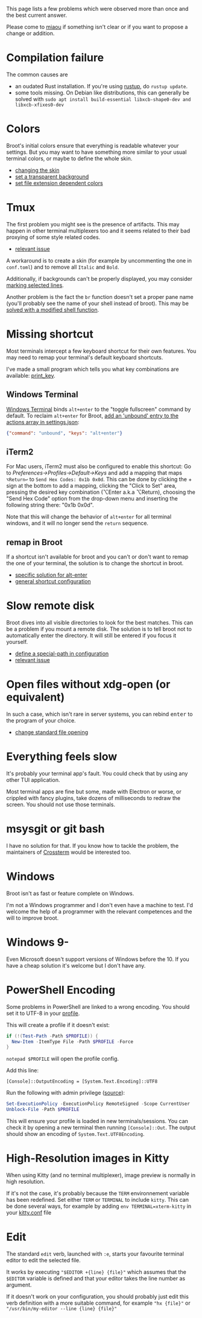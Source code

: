 This page lists a few problems which were observed more than once and the best current answer.

Please come to [miaou](https://miaou.dystroy.org/3490?broot) if something isn't clear or if you want to propose a change or addition.

# Compilation failure

The common causes are

* an oudated Rust installation. If you're using [rustup](https://rustup.rs), do `rustup update`.
* some tools missing. On Debian like distributions, this can generally be solved with `sudo apt install build-essential libxcb-shape0-dev and libxcb-xfixes0-dev`

# Colors

Broot's initial colors ensure that everything is readable whatever your settings.
But you may want to have something more similar to your usual terminal colors, or maybe to define the whole skin.

* [changing the skin](../skins/)
* [set a transparent background](../skins/#transparent-background)
* [set file extension dependent colors](../conf_file/#colors-by-file-extension)

# Tmux

The first problem you might see is the presence of artifacts. This may happen in other terminal multiplexers too and it seems related to their bad proxying of some style related codes.

* [relevant issue](https://github.com/Canop/broot/issues/248)

A workaround is to create a skin (for example by uncommenting the one in `conf.toml`) and to remove all `Italic` and `Bold`.

Additionally, if backgrounds can't be properly displayed, you may consider [marking selected lines](../conf_file/#selection-mark).

Another problem is the fact the `br` function doesn't set a proper pane name (you'll probably see the name of your shell instead of broot). This may be [solved with a modified shell function](https://github.com/Canop/broot/issues/270).

# Missing shortcut

Most terminals intercept a few keyboard shortcut for their own features. You may need to remap your terminal's default keyboard shortcuts.

I've made a small program which tells you what key combinations are available: [print_key](https://github.com/Canop/print_key).

## Windows Terminal

[Windows Terminal](https://docs.microsoft.com/en-us/windows/terminal/) binds `alt+enter` to the "toggle fullscreen" command by default. To reclaim `alt+enter` for Broot, [add an 'unbound' entry to the actions array in settings.json](https://docs.microsoft.com/en-us/windows/terminal/customize-settings/actions#unbind-keys):

```json
{"command": "unbound", "keys": "alt+enter"}
```

## iTerm2

For Mac users, iTerm2 must also be configured to enable this shortcut:
Go to *Preferences->Profiles->Default->Keys* and add a mapping that maps `⌥Return↩` to `Send Hex Codes: 0x1b 0x0d`. This can be done by clicking the + sign at the bottom to add a mapping, clicking the "Click to Set" area, pressing the desired key combination (⌥Enter a.k.a ⌥Return), choosing the "Send Hex Code" option from the drop-down menu and inserting the following string there: "0x1b 0x0d".

Note that this will change the behavior of `alt+enter` for all terminal windows, and it will no longer send the `return` sequence.

## remap in Broot

If a shortcut isn't available for broot and you can't or don't want to remap the one of your terminal, the solution is to change the shortcut in broot.

* [specific solution for alt-enter](https://github.com/Canop/broot/issues/86#issuecomment-635974557)
* [general shortcut configuration](../conf_verbs/#keyboard-key)


# Slow remote disk

Broot dives into all visible directories to look for the best matches.
This can be a problem if you mount a remote disk.
The solution is to tell broot not to automatically enter the directory. It will still be entered if you focus it yourself.

* [define a special-path in configuration](../conf_file/#special-paths)
* [relevant issue](https://github.com/Canop/broot/issues/251)

# Open files without xdg-open (or equivalent)

In such a case, which isn't rare in server systems, you can rebind <kbd>enter</kbd> to the program of your choice.

* [change standard file opening](../tricks/#change-standard-file-opening)

# Everything feels slow

It's probably your terminal app's fault. You could check that by using any other TUI application.

Most terminal apps are fine but some, made with Electron or worse, or crippled with fancy plugins, take dozens of milliseconds to redraw the screen. You should not use those terminals.

# msysgit or git bash

I have no solution for that. If you know how to tackle the problem, the maintainers of [Crossterm](https://github.com/crossterm-rs/crossterm) would be interested too.

# Windows

Broot isn't as fast or feature complete on Windows.

I'm not a Windows programmer and I don't even have a machine to test. I'd welcome the help of a programmer with the relevant competences and the will to improve broot.

# Windows 9-

Even Microsoft doesn't support versions of Windows before the 10. If you have a cheap solution it's welcome but I don't have any.

# PowerShell Encoding

Some problems in PowerShell are linked to a wrong encoding. You should set it to UTF-8 in your [profile](https://docs.microsoft.com/en-us/powershell/module/microsoft.powershell.core/about/about_profiles?view=powershell-7.1).

This will create a profile if it doesn't exist:
```powershell
if (!(Test-Path -Path $PROFILE)) {
  New-Item -ItemType File -Path $PROFILE -Force
}
```

`notepad $PROFILE` will open the profile config.

Add this line:

```
[Console]::OutputEncoding = [System.Text.Encoding]::UTF8
```

Run the following with admin privilege ([source](https://docs.microsoft.com/en-us/powershell/module/microsoft.powershell.security/set-executionpolicy?view=powershell-7.1)):

```powershell
Set-ExecutionPolicy -ExecutionPolicy RemoteSigned -Scope CurrentUser
Unblock-File -Path $PROFILE
```

This will ensure your profile is loaded in new terminals/sessions.
You can check it by opening a new terminal then running `[Console]::Out`.
The output should show an encoding of `System.Text.UTF8Encoding`.

# High-Resolution images in Kitty

When using Kitty (and no terminal multiplexer), image preview is normally in high resolution.

If it's not the case, it's probably because the `TERM` environnement variable has been redefined. Set either `TERM` or `TERMINAL` to include `kitty`. This can be done several ways, for example by adding `env TERMINAL=xterm-kitty` in your [kitty.conf](https://sw.kovidgoyal.net/kitty/conf/) file

# Edit

The standard `edit` verb, launched with `:e`, starts your favourite terminal editor to edit the selected file.

It works by executing `"$EDITOR +{line} {file}"` which assumes that the `$EDITOR` variable is defined and that your editor takes the line number as argument.

If it doesn't work on your configuration, you should probably just edit this verb definition with a more suitable command, for example `"hx {file}"` or `"/usr/bin/my-editor --line {line} {file}"`
